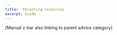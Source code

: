 ```yaml
---
title:  Parenting resources
excerpt: Guide
---
```


[Manual z-bar also linking to parent advice category]
